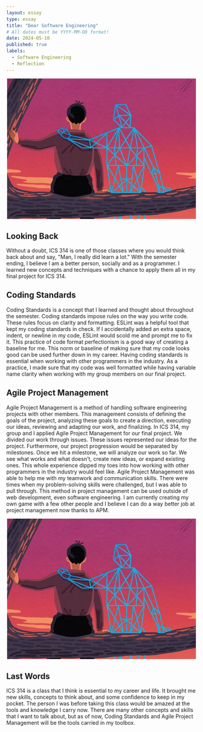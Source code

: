 ```yaml
---
layout: essay
type: essay
title: "Dear Software Engineering"
# All dates must be YYYY-MM-DD format!
date: 2024-05-10
published: true
labels:
  - Software Engineering
  - Reflection
---
```


<p align="center">
  <img width="500px" class="rounded pe-4" src="../img/AIxyn.jpg">
</p>

## Looking Back
Without a doubt, ICS 314 is one of those classes where you would think back about and say, "Man, I really did learn a lot." With the semester ending, I believe I am a better person, socially and as a programmer. I learned new concepts and techniques with a chance to apply them all in my final project for ICS 314. 

## Coding Standards
Coding Standards is a concept that I learned and thought about throughout the semester. Coding standards impose rules on the way you write code. These rules focus on clarity and formatting. ESLint was a helpful tool that kept my coding standards in check. If I accidentally added an extra space, indent, or newline in my code, ESLint would scold me and prompt me to fix it. This practice of code format perfectionism is a good way of creating a baseline for me. This norm or baseline of making sure that my code looks good can be used further down in my career. Having coding standards is essential when working with other programmers in the industry. As a practice, I made sure that my code was well formatted while having variable name clarity when working with my group members on our final project.

## Agile Project Management
Agile Project Management is a method of handling software engineering projects with other members. This management consists of defining the goals of the project, analyzing these goals to create a direction, executing our ideas, reviewing and adapting our work, and finalizing. In ICS 314, my group and I applied Agile Project Management for our final project. We divided our work through issues. These issues represented our ideas for the project. Furthermore, our project progression would be separated by milestones. Once we hit a milestone, we will analyze our work so far. We see what works and what doesn't, create new ideas, or expand existing ones. This whole experience dipped my toes into how working with other programmers in the industry would feel like. Agile Project Management was able to help me with my teamwork and communication skills. There were times when my problem-solving skills were challenged, but I was able to pull through. This method in project management can be used outside of web development, even software engineering. I am currently creating my own game with a few other people and I believe I can do a way better job at project management now thanks to APM.


<p align="center">
  <img width="500px" class="rounded pe-4" src="../img/AIxyn.jpg">
</p>

## Last Words
ICS 314 is a class that I think is essential to my career and life. It brought me new skills, concepts to think about, and some confidence to keep in my pocket. The person I was before taking this class would be amazed at the tools and knowledge I carry now. There are many other concepts and skills that I want to talk about, but as of now, Coding Standards and Agile Project Management will be the tools carried in my toolbox.
